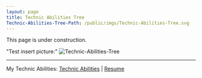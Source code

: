 ```yaml
---
layout: page
title: Technic Abilities Tree
Technic-Abilities-Tree-Path: /public/imgs/Technic-Abilities-Tree.svg
---
```


<p class="message">
This page is under construction. 
</p>

"Test insert picture:"
![Technic-Abilities-Tree]({{page.Technic-Abilities-Tree-Path}})

<hr/>
<div id="cf-pdf-down">My Technic Abilities: <a href="{{ Technic-Abilities-Tree-Path }}">Technic Abilities</a>&nbsp;|&nbsp;<a href="http://jaminjiang.github.io/resume/">Resume</a></div>

</div>
